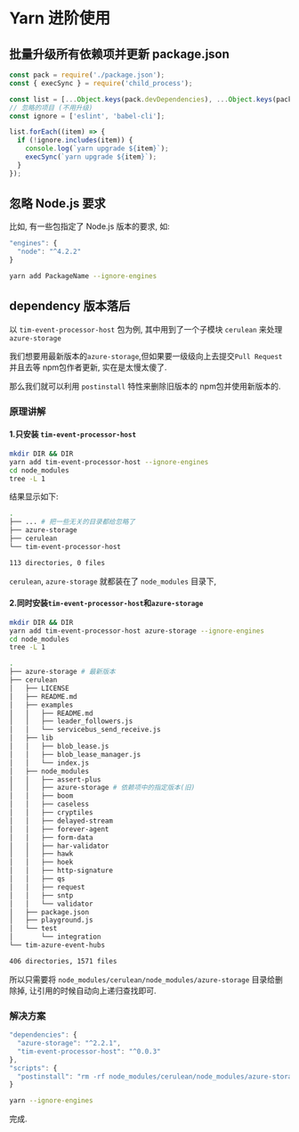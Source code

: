# Yarn 进阶使用

## 批量升级所有依赖项并更新 package.json

```js
const pack = require('./package.json');
const { execSync } = require('child_process');

const list = [...Object.keys(pack.devDependencies), ...Object.keys(pack.dependencies)];
// 忽略的项目 (不用升级)
const ignore = ['eslint', 'babel-cli'];

list.forEach((item) => {
  if (!ignore.includes(item)) {
    console.log(`yarn upgrade ${item}`);
    execSync(`yarn upgrade ${item}`);
  }
});
```

## 忽略 Node.js 要求

比如, 有一些包指定了 Node.js 版本的要求, 如:

```js
"engines": {
  "node": "^4.2.2"
}
```

```bash
yarn add PackageName --ignore-engines
```

## dependency 版本落后

以 `tim-event-processor-host` 包为例, 其中用到了一个子模块 `cerulean` 来处理 `azure-storage`

我们想要用最新版本的`azure-storage`,但如果要一级级向上去提交`Pull Request`并且去等 npm包作者更新, 实在是太慢太傻了.

那么我们就可以利用 `postinstall` 特性来删除旧版本的 npm包并使用新版本的.

### 原理讲解

#### 1.只安装 `tim-event-processor-host`

```bash
mkdir DIR && DIR
yarn add tim-event-processor-host --ignore-engines
cd node_modules
tree -L 1
```

结果显示如下:

```bash
.
├── ... # 把一些无关的目录都给忽略了
├── azure-storage
├── cerulean
└── tim-event-processor-host

113 directories, 0 files
```

`cerulean`, `azure-storage` 就都装在了 `node_modules` 目录下, 

#### 2.同时安装`tim-event-processor-host`和`azure-storage`

```bash
mkdir DIR && DIR
yarn add tim-event-processor-host azure-storage --ignore-engines
cd node_modules
tree -L 1
```

```bash
.
├── azure-storage # 最新版本
├── cerulean
│   ├── LICENSE
│   ├── README.md
│   ├── examples
│   │   ├── README.md
│   │   ├── leader_followers.js
│   │   └── servicebus_send_receive.js
│   ├── lib
│   │   ├── blob_lease.js
│   │   ├── blob_lease_manager.js
│   │   └── index.js
│   ├── node_modules
│   │   ├── assert-plus
│   │   ├── azure-storage # 依赖项中的指定版本(旧)
│   │   ├── boom
│   │   ├── caseless
│   │   ├── cryptiles
│   │   ├── delayed-stream
│   │   ├── forever-agent
│   │   ├── form-data
│   │   ├── har-validator
│   │   ├── hawk
│   │   ├── hoek
│   │   ├── http-signature
│   │   ├── qs
│   │   ├── request
│   │   ├── sntp
│   │   └── validator
│   ├── package.json
│   ├── playground.js
│   └── test
│       └── integration
└── tim-azure-event-hubs

406 directories, 1571 files
```

所以只需要将 `node_modules/cerulean/node_modules/azure-storage` 目录给删除掉, 让引用的时候自动向上递归查找即可.

### 解决方案

```js
"dependencies": {
  "azure-storage": "^2.2.1",
  "tim-event-processor-host": "^0.0.3"
},
"scripts": {
  "postinstall": "rm -rf node_modules/cerulean/node_modules/azure-storage"
}
```

```bash
yarn --ignore-engines
```

完成. 
